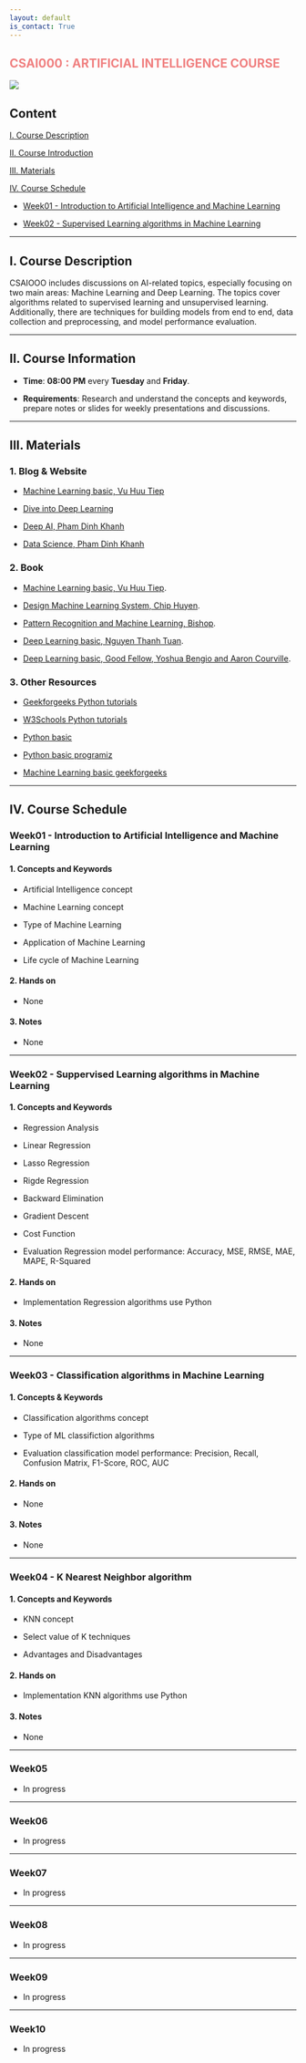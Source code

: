 ```yaml
---
layout: default
is_contact: True
---
```


<h2 class="fa-solid fa-award" style="color: #F08080;"> CSAI000 : ARTIFICIAL INTELLIGENCE COURSE </h2>

<img class="profile-picture" src="images/avatar.jpg">


## Content

[I. Course Description](#part1)

[II. Course Introduction](#part2)

[III. Materials](#part3)

[IV. Course Schedule](#part4)

* [Week01 - Introduction to Artificial Intelligence and Machine Learning](#week01---introduction-to-artificial-intelligence--machine-learning)

* [Week02 - Supervised Learning algorithms in Machine Learning](#week02---suppervised-learning-algorithms-in-machine-learning)

---
<a id="part1"></a>

## I. Course Description

CSAIOOO includes discussions on AI-related topics, especially focusing on two main areas: Machine Learning and Deep Learning. The topics cover algorithms related to supervised learning and unsupervised learning. Additionally, there are techniques for building models from end to end, data collection and preprocessing, and model performance evaluation.

---
<a id="part2"></a>

## II. Course Information

* **Time**: **08:00 PM** every **Tuesday** and **Friday**.

* **Requirements**: Research and understand the concepts and     keywords, prepare notes or slides for weekly presentations and discussions.

---
<a id="part3"></a>

## III. Materials

### 1. Blog & Website

* [Machine Learning basic, Vu Huu Tiep](https://machinelearningcoban.com/tabml_book/intro.html)

* [Dive into Deep Learning](https://d2l.aivivn.com/)

* [Deep AI, Pham Dinh Khanh](https://phamdinhkhanh.github.io/deepai-book/ch_intro/main_contents.html)

* [Data Science, Pham Dinh Khanh](https://phamdinhkhanh.github.io/content)

### 2. Book

* [Machine Learning basic, Vu Huu Tiep](https://drive.google.com/file/d/1QUGAEW4nHivTr1ucW7JklayThV2JdOYk/view?usp=sharing).

* [Design Machine Learning System, Chip Huyen](https://drive.google.com/file/d/1j0qaLTGOhLDFjOPO-xMnsSQfaHaPvH-O/view?usp=sharing).

* [Pattern Recognition and Machine Learning, Bishop](https://drive.google.com/file/d/1x_gEQ0_Y3iVS8mYFBMAMJqHBUWqTSdVB/view?usp=sharing).

* [Deep Learning basic, Nguyen Thanh Tuan](https://drive.google.com/file/d/1ZpJnz21qVZmOThS1OwFzir5saOBpiwS3/view?usp=sharing).

* [Deep Learning basic, Good Fellow, Yoshua Bengio and Aaron Courville](https://drive.google.com/file/d/1gWgcS8LujPjrI7Wbcxi3H3hdm93Fx4xI/view?usp=sharing).

### 3. Other Resources

* [Geekforgeeks Python tutorials](https://www.geeksforgeeks.org/python-programming-language-tutorial/?ref=lbp)

* [W3Schools Python tutorials](https://www.w3schools.com/python/)

* [Python basic](https://learnpython.org/)

* [Python basic programiz](https://www.programiz.com/python-programming)

* [Machine Learning basic geekforgeeks](https://www.geeksforgeeks.org/machine-learning/?ref=outind)

---
<a id="part4">

## IV. Course Schedule                       

### Week01 - Introduction to Artificial Intelligence and Machine Learning

#### 1. Concepts and Keywords

* Artificial Intelligence concept

* Machine Learning concept

* Type of Machine Learning

* Application of Machine Learning

* Life cycle of Machine Learning

#### 2. Hands on

* None

#### 3. Notes

* None

---
### Week02 - Suppervised Learning algorithms in Machine Learning

#### 1. Concepts and Keywords

* Regression Analysis

* Linear Regression

* Lasso Regression

* Rigde Regression

* Backward Elimination

* Gradient Descent

* Cost Function

* Evaluation Regression model performance: Accuracy, MSE, RMSE, MAE, MAPE, R-Squared

#### 2. Hands on

* Implementation Regression algorithms use Python

#### 3. Notes

* None

---
### Week03 - Classification algorithms in Machine Learning

#### 1. Concepts & Keywords

* Classification algorithms concept

* Type of ML classifiction algorithms

* Evaluation classification model performance: Precision, Recall, Confusion Matrix, F1-Score, ROC, AUC

#### 2. Hands on

* None

#### 3. Notes

* None

---
### Week04 - K Nearest Neighbor algorithm

#### 1. Concepts and Keywords

* KNN concept

* Select value of K techniques

* Advantages and Disadvantages

#### 2. Hands on

* Implementation KNN algorithms use Python

#### 3. Notes

* None

----
### Week05

* In progress

---
### Week06

* In progress

---
### Week07

* In progress

---
### Week08

* In progress

---
### Week09

* In progress

---
### Week10

* In progress
